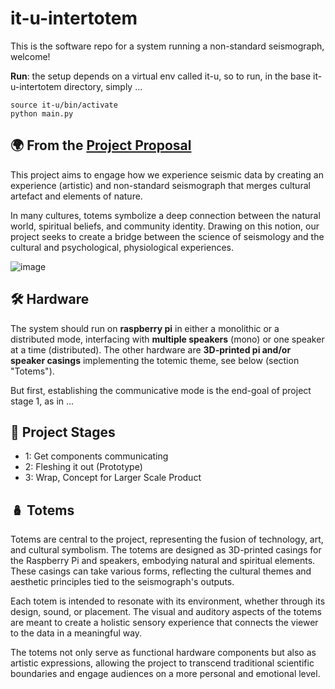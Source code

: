 # it-u-intertotem

This is the software repo for a system running a non-standard seismograph, welcome!

**Run**: the setup depends on a virtual env called it-u, so to run, in the base it-u-intertotem directory, simply ...

```
source it-u/bin/activate
python main.py
```

## 🌍 From the [Project Proposal](https://github.com/heseltime/it-u-intertotem/blob/main/project-proposal.pdf)

This project aims to engage how we experience seismic data by creating an experience (artistic) and non-standard seismograph that merges cultural artefact and elements of nature.

In many cultures, totems symbolize a deep connection between the natural world, spiritual beliefs, and community identity. Drawing on this notion, our project seeks to create a bridge between the science of seismology and the cultural and psychological, physiological experiences.

![image](https://github.com/user-attachments/assets/d5fbde86-16aa-4a73-8cec-b953ca6096df)


## 🛠️ Hardware 

The system should run on **raspberry pi** in either a monolithic or a distributed mode, interfacing with **multiple speakers** (mono) or one speaker at a time (distributed). The other hardware are **3D-printed pi and/or speaker casings** implementing the totemic theme, see below (section "Totems").

But first, establishing the communicative mode is the end-goal of project stage 1, as in ...

## 📅 Project Stages

- 1: Get components communicating
- 2: Fleshing it out (Prototype)
- 3: Wrap, Concept for Larger Scale Product

## 🪆 Totems

Totems are central to the project, representing the fusion of technology, art, and cultural symbolism. The totems are designed as 3D-printed casings for the Raspberry Pi and speakers, embodying natural and spiritual elements. These casings can take various forms, reflecting the cultural themes and aesthetic principles tied to the seismograph's outputs.

Each totem is intended to resonate with its environment, whether through its design, sound, or placement. The visual and auditory aspects of the totems are meant to create a holistic sensory experience that connects the viewer to the data in a meaningful way.

The totems not only serve as functional hardware components but also as artistic expressions, allowing the project to transcend traditional scientific boundaries and engage audiences on a more personal and emotional level.
